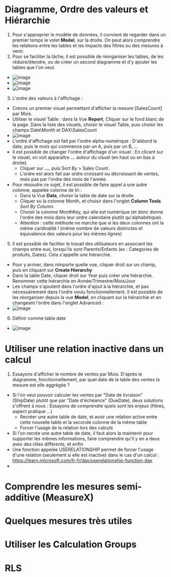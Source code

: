 # Diagramme, Ordre des valeurs et Hiérarchie 

1. Pour s'approprier le modèle de données, il convient de regarder dans un premier temps le volet **Model**, sur la droite. On peut alors comprendre les relations entre les tables et les impacts des filtres ou des mesures à venir.
2. Pour se faciliter la tâche, il est possible de réorganiser les tables, de les réduire/étendre, ou de créer un second diagramme et d'y ajouter les tables que l'on veut. 
  - ![image](https://github.com/user-attachments/assets/80ae3b51-ed7b-4b14-a33e-71b97b9fd8dd)
  - ![image](https://github.com/user-attachments/assets/b274da68-304d-4df4-929f-d2ddbc086aab)
  - ![image](https://github.com/user-attachments/assets/a1f493fa-577f-4a0e-8257-187f5fa21e6d)

3. L'ordre des valeurs à l'affichage :
  - Créons un premier visuel permettant d'afficher la mesure [SalesCount] par Mois.
  - Utiliser le visuel Table : dans la Vue **Report**, Cliquer sur le fond blanc de la page. Dans la liste des visuels, choisir le visuel Table, puis choisir les champs Date\Month et DAX\SalesCount
  - ![image](https://github.com/user-attachments/assets/b609f30c-a15d-4969-a9b2-83f1afb9c5ed)
  - L'ordre d'affichage est fait par l'ordre alpha-numérique : D'abbord la date, puis le mois qui commence par un A, puis par un B, ...
  - Il est possible de changer l'ordre d'affichage d'un visuel : En clicant sur le visuel, on voit apparaître **...** autour du visuel (en haut ou en bas à droite).
    - Cliquer sur **...**, puis Sort By > Sales Count.
    - L'ordre est alors fait par ordre croissant ou décroissant de ventes, mais pas par l'ordre des mois de l'année.
  - Pour résoudre ce sujet, il est possible de faire appel à une autre colonne, appelée colonne de tri :
    - Dans la Vue **Data**, choisir la table de date sur la droite.
    - Cliquer su la colonne Month, et choisir dans l'onglet **Column Tools** _Sort By Column_.
    - Choisir la colonne MonthKey, qui elle est numérique (et donc donne l'ordre des mois dans leur ordre calendaire plutôt qu'alphabétique).
    - Attention : cette méthode ne marche que si les deux colonnes ont la même cardinalité ! (même nombre de valeurs distinctes et équivalence des valeurs pour les mêmes lignes)

5. Il est possible de faciliter le travail des utilisateurs en associant les champs entre eux, lorsqu'ils sont Parents/Enfants (ex : Categories de produits, Dates). Cela s'appelle une hiérarchie.
  - Pour y arriver, dans nimporte quelle vue, cliquer droit sur un champ, puis en cliquant sur **Create Hierarchy**
  - Dans la table Date, cliquer droit sur _Year_ puis créer une hiérarchie. Renommer cette hiérarchie en Année/Trimestre/Mois/Jour
  - Les champs s'ajoutent dans l'ordre d'ajout à la hiérarchie, et pas nécessairement dans l'ordre voulu fonctionnellement. Il est possible de les réorganiser depuis la vue **Model**, en cliquant sur la héirarchie et en changeant l'ordre dans l'onglet Advanced :
  - ![image](https://github.com/user-attachments/assets/e5d15c89-ebb1-4d49-9bdd-f40496a92647)

6. Définir comme table date
  - ![image](https://github.com/user-attachments/assets/afe29050-74a4-43aa-87cb-af69b49267b8)


# Utiliser une relation inactive dans un calcul

1. Essayons d'afficher le nombre de ventes par Mois. D'après le diagramme, fonctionnellement, par quel date de la table des ventes la mesure est elle aggrégée ?
  - Si l'on veut pouvoir calculer les ventes par "Date de livraison" (ShipDate) plutôt que par "Date d'échéance" (DueDate), deux solutions s'offrent à nous : Essayons de comprendre quels sont les enjeux (filtres, aspect pratique ...) 
    - Recréer une autre table de date, et avoir une relation active entre cette nouvelle table et la seconde colonne de la même table
    - Forcer l'usage de la relation lors des calculs
  - Si l'on recrée une autre table de date, il faut alors la maintenir pour supporter les mêmes informations, faire comprendre qu'il y en a deux avec des rôles différents, et enfin 
  - Une fonction appelée USERELATIONSHIP permet de forcer l'usage d'une relation (seulement si elle est inactive) dans le cas d'un calcul : https://learn.microsoft.com/fr-fr/dax/userelationship-function-dax
  - 

# Comprendre les mesures semi-additive (MeasureX)

# Quelques mesures très utiles 

# Utiliser les Calculation Groups

# RLS 
